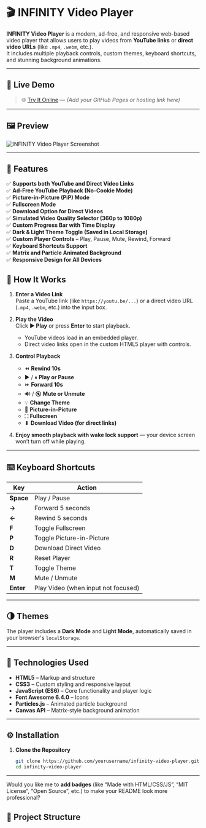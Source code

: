 # 🎬 INFINITY Video Player

**INFINITY Video Player** is a modern, ad-free, and responsive web-based video player that allows users to play videos from **YouTube links** or **direct video URLs** (like `.mp4`, `.webm`, etc.).  
It includes multiple playback controls, custom themes, keyboard shortcuts, and stunning background animations.

---

## 🚀 Live Demo

> 🌐 [Try It Online](#) — *(Add your GitHub Pages or hosting link here)*

---

## 🖼️ Preview

![INFINITY Video Player Screenshot](https://i.ibb.co/MkQF0vJ2/IMG-20250915-070304.jpg)

---

## 🧩 Features

✅ **Supports both YouTube and Direct Video Links**  
✅ **Ad-Free YouTube Playback (No-Cookie Mode)**  
✅ **Picture-in-Picture (PiP) Mode**  
✅ **Fullscreen Mode**  
✅ **Download Option for Direct Videos**  
✅ **Simulated Video Quality Selector (360p to 1080p)**  
✅ **Custom Progress Bar with Time Display**  
✅ **Dark & Light Theme Toggle (Saved in Local Storage)**  
✅ **Custom Player Controls** – Play, Pause, Mute, Rewind, Forward  
✅ **Keyboard Shortcuts Support**  
✅ **Matrix and Particle Animated Background**  
✅ **Responsive Design for All Devices**


## 🧠 How It Works

1. **Enter a Video Link**  
   Paste a YouTube link (like `https://youtu.be/...`) or a direct video URL (`.mp4`, `.webm`, etc.) into the input box.

2. **Play the Video**  
   Click **▶ Play** or press **Enter** to start playback.  
   - YouTube videos load in an embedded player.  
   - Direct video links open in the custom HTML5 player with controls.

3. **Control Playback**
   - ⏪ **Rewind 10s**
   - ▶ / ⏸ **Play or Pause**
   - ⏩ **Forward 10s**
   - 🔊 / 🔇 **Mute or Unmute**
   - 💡 **Change Theme**
   - 📌 **Picture-in-Picture**
   - ⛶ **Fullscreen**
   - ⬇ **Download Video (for direct links)**

4. **Enjoy smooth playback with wake lock support** — your device screen won’t turn off while playing.

---

## ⌨️ Keyboard Shortcuts

| Key | Action |
|-----|--------|
| **Space** | Play / Pause |
| **→** | Forward 5 seconds |
| **←** | Rewind 5 seconds |
| **F** | Toggle Fullscreen |
| **P** | Toggle Picture-in-Picture |
| **D** | Download Direct Video |
| **R** | Reset Player |
| **T** | Toggle Theme |
| **M** | Mute / Unmute |
| **Enter** | Play Video (when input not focused) |

---

## 🌗 Themes

The player includes a **Dark Mode** and **Light Mode**, automatically saved in your browser's `localStorage`.

---

## 🧮 Technologies Used

- **HTML5** – Markup and structure  
- **CSS3** – Custom styling and responsive layout  
- **JavaScript (ES6)** – Core functionality and player logic  
- **Font Awesome 6.4.0** – Icons  
- **Particles.js** – Animated particle background  
- **Canvas API** – Matrix-style background animation  

---

## ⚙️ Installation

1. **Clone the Repository**
   ```bash
   git clone https://github.com/yourusername/infinity-video-player.git
   cd infinity-video-player

---

Would you like me to **add badges** (like “Made with HTML/CSS/JS”, “MIT License”, “Open Source”, etc.) to make your README look more professional?


## 📁 Project Structure

